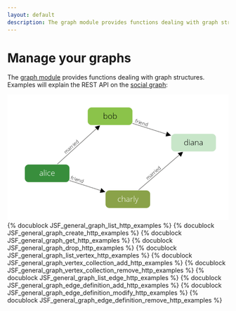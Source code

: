 ```yaml
---
layout: default
description: The graph module provides functions dealing with graph structures
---
```

Manage your graphs
==================

The [graph module](graphs.html) provides functions dealing with graph structures.
Examples will explain the REST API on the [social graph](graphs.html#the-social-graph):

![Social Example Graph](../images/social_graph.png)
{% docublock JSF_general_graph_list_http_examples %}
{% docublock JSF_general_graph_create_http_examples %}
{% docublock JSF_general_graph_get_http_examples %}
{% docublock JSF_general_graph_drop_http_examples %}
{% docublock JSF_general_graph_list_vertex_http_examples %}
{% docublock JSF_general_graph_vertex_collection_add_http_examples %}
{% docublock JSF_general_graph_vertex_collection_remove_http_examples %}
{% docublock JSF_general_graph_list_edge_http_examples %}
{% docublock JSF_general_graph_edge_definition_add_http_examples %}
{% docublock JSF_general_graph_edge_definition_modify_http_examples %}
{% docublock JSF_general_graph_edge_definition_remove_http_examples %}
